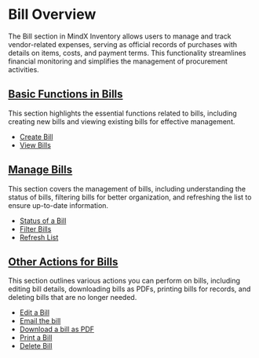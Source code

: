 # **Bill Overview**

The Bill section in MindX Inventory allows users to manage and track vendor-related expenses, serving as official records of purchases with details on items, costs, and payment terms. This functionality streamlines financial monitoring and simplifies the management of procurement activities.

## [**Basic Functions in Bills**](basic-function-of-bills.md)

This section highlights the essential functions related to bills, including creating new bills and viewing existing bills for effective management.

- [Create Bill](basic-function-of-bills.md#create-bill)
- [View Bills](basic-function-of-bills.md#view-bills)

## [**Manage Bills**](manage-bills.md)

This section covers the management of bills, including understanding the status of bills, filtering bills for better organization, and refreshing the list to ensure up-to-date information.

- [Status of a Bill](manage-bills.md#status-of-a-bill)
- [Filter Bills](manage-bills.md#filter-bills)
- [Refresh List](manage-bills.md#refresh-list)

## [**Other Actions for Bills**](other-action-in-bills.md)

This section outlines various actions you can perform on bills, including editing bill details, downloading bills as PDFs, printing bills for records, and deleting bills that are no longer needed.

- [Edit a Bill](other-action-in-bills.md#edit-a-bill)
- [Email the bill](other-action-in-bills.md#email-the-bill)
- [Download a bill as PDF](other-action-in-bills.md#download-a-bill-as-pdf)
- [Print a Bill](other-action-in-bills.md#print-a-bill)
- [Delete Bill](other-action-in-bills.md#delete-a-bill)
